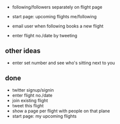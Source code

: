 * following/followers separately on flight page
* start page: upcoming flights me/following
* email user when following books a new flight

* enter flight no./date by tweeting

## other ideas
* enter set number and see who's sitting next to you


## done
* twitter signup/signin
* enter flight no./date
* join existing flight
* tweet this flight
* show a page per flight with people on that plane
* start page: my upcoming flights